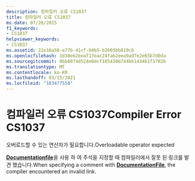```yaml
---
description: 컴파일러 오류 CS1037
title: 컴파일러 오류 CS1037
ms.date: 07/20/2015
f1_keywords:
- CS1037
helpviewer_keywords:
- CS1037
ms.assetid: 22e16a58-e77b-41cf-b4b5-b2603bb819c6
ms.openlocfilehash: 3d30e62eeaf17eac24fab2eea9ad7e2e65b7d0da
ms.sourcegitcommit: 0bb8074d524e0dcf165430b744bb143461f17026
ms.translationtype: MT
ms.contentlocale: ko-KR
ms.lasthandoff: 03/15/2021
ms.locfileid: "103477558"
---
```

# <a name="compiler-error-cs1037"></a><span data-ttu-id="d7d70-103">컴파일러 오류 CS1037</span><span class="sxs-lookup"><span data-stu-id="d7d70-103">Compiler Error CS1037</span></span>

<span data-ttu-id="d7d70-104">오버로드할 수 있는 연산자가 필요합니다.</span><span class="sxs-lookup"><span data-stu-id="d7d70-104">Overloadable operator expected</span></span>  
  
 <span data-ttu-id="d7d70-105">[**Documentationfile**](../language-reference/compiler-options/output.md#documentationfile)을 사용 하 여 주석을 지정할 때 컴파일러에서 잘못 된 링크를 발견 했습니다.</span><span class="sxs-lookup"><span data-stu-id="d7d70-105">When specifying a comment with [**DocumentationFile**](../language-reference/compiler-options/output.md#documentationfile), the compiler encountered an invalid link.</span></span>
